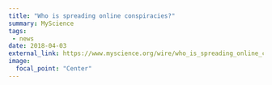 ```yaml
---
title: "Who is spreading online conspiracies?"
summary: MyScience
tags:
 - news
date: 2018-04-03
external_link: https://www.myscience.org/wire/who_is_spreading_online_conspiracies-2018-ANU
image:
  focal_point: "Center"
---
```

